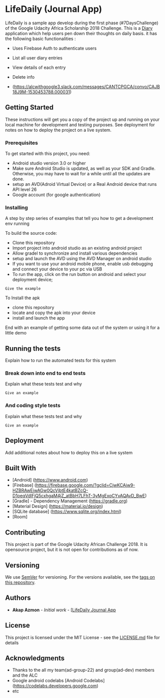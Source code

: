 # LifeDaily (Journal App)


LifeDaily is a sample app develop during the first phase (#7DaysChallenge) of the Google Udacity Africa Scholarship 2018 Challenge.
This is a [Diary](https://en.wikipedia.org/wiki/Diary) application which help users pen down their thoughts on daily basis. it has the following basic functionalities :

* Uses Firebase Auth to authenticate users
* List all user diary entries
* View details of each entry
* Delete info

* (https://alcwithgoogle3.slack.com/messages/CANTCPGCA/convo/CAJB18J9M-1530453788.000031)



## Getting Started

These instructions will get you a copy of the project up and running on your local machine for development and testing purposes. See deployment for notes on how to deploy the project on a live system.

### Prerequisites

To get started with this project, you need:
* Android studio version 3.0 or higher
* Make sure Android Studio is updated, as well as your SDK and Gradle.
Otherwise, you may have to wait for a while until all the updates are done.
* setup an AVD(Adroid Virtual Device) or a Real Android device that runs API level 26
* Google account (for google authentication)



### Installing

A step by step series of examples that tell you how to get a development env running

To build the source code:

* Clone this repository
* Import project into android studio as an existing android project
* Allow gradel to synchronize and install various dependencies
* setup and launch the AVD using the AVD Manager on android studio
* If you want to use your android mobile phone, enable usb debugging and connect your device to your pc via USB
* To run the app, click on the run button on android and select your deployment device;
```
Give the example
```
To Install the apk

* clone this repository
* locate and copy the apk into your device
* install and launch the app



End with an example of getting some data out of the system or using it for a little demo

## Running the tests

Explain how to run the automated tests for this system

### Break down into end to end tests

Explain what these tests test and why

```
Give an example
```

### And coding style tests

Explain what these tests test and why

```
Give an example
```

## Deployment

Add additional notes about how to deploy this on a live system

## Built With

* [Android] (https://www.android.com)
* [Firebase] (https://firebase.google.com/?gclid=CjwKCAjw9-HZBRAwEiwAGw0QcVjbtE4katBZcQ-D1oeqVdlFjQ5cxhgaM4jZ_atBbH7LFhT-3yMgExoCYvAQAvD_BwE)
* [Gradle]  - Dependency Management (https://gradle.org)
* [Material Design] (https://material.io/design)
* [SQLite database] (https://www.sqlite.org/index.html)
* [Room]

## Contributing

This project is part of the Google Udacity African Challenge 2018. It is opensource project, but it is not open for contributions as of now. 

## Versioning

We use [SemVer](http://semver.org/) for versioning. For the versions available, see the [tags on this repository](https://github.com/your/project/tags). 

## Authors

* **Akap Azmon** - *Initial work* - [[LifeDaily Journal App](https://github.com/casyazmon/LifeDaily-Journal-app)



## License

This project is licensed under the MIT License - see the [LICENSE.md](LICENSE.md) file for details

## Acknowledgments

* Thanks to the all my team(ad-group-22) and group(ad-dev) members and the ALC
* Google android codelabs [Android Codelabs] (https://codelabs.developers.google.com)
* etc

